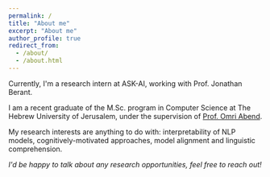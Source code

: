 ```yaml
---
permalink: /
title: "About me"
excerpt: "About me"
author_profile: true
redirect_from: 
  - /about/
  - /about.html
---
```

Currently, I'm a research intern at ASK-AI, working with <a hre='https://www.cs.tau.ac.il/~joberant/'>Prof. Jonathan Berant</a>.

I am a recent graduate of the M.Sc. program in Computer Science at The Hebrew University of Jerusalem, under the supervision of <a href="https://www.cs.huji.ac.il/~oabend/">Prof. Omri Abend</a>. 

My research interests are anything to do with: interpretability of NLP models, cognitively-motivated approaches, model alignment and linguistic comprehension.

<i>I'd be happy to talk about any research opportunities, feel free to reach out!</i>
